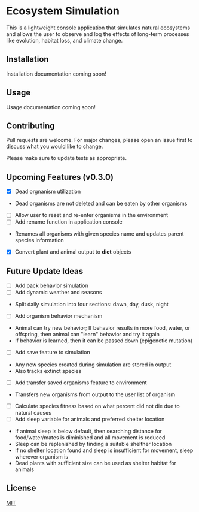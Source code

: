 
# Ecosystem Simulation

This is a lightweight console application that simulates natural ecosystems and allows the user to observe and log the effects of long-term processes like evolution, habitat loss, and climate change.

## Installation
Installation documentation coming soon!

## Usage
Usage documentation coming soon!

## Contributing
Pull requests are welcome. For major changes, please open an issue first to discuss what you would like to change.

Please make sure to update tests as appropriate.

## Upcoming Features (v0.3.0)
- [X] Dead orgnanism utilization
- Dead organisms are not deleted and can be eaten by other organisms
- [ ] Allow user to reset and re-enter organisms in the environment
- [ ] Add rename function in application console
- Renames all organisms with given species name and updates parent species information
- [X] Convert plant and animal output to __dict__ objects

## Future Update Ideas
- [ ] Add pack behavior simulation
- [ ] Add dynamic weather and seasons
- Split daily simulation into four sections: dawn, day, dusk, night
- [ ] Add organism behavior mechanism
- Animal can try new behavior; If behavior results in more food, water, or offspring, then animal can "learn" behavior and try it again
- If behavior is learned, then it can be passed down (epigenetic mutation)
- [ ] Add save feature to simulation
- Any new species created during simulation are stored in output
- Also tracks extinct species
- [ ] Add transfer saved organisms feature to environment
- Transfers new organisms from output to the user list of organism
- [ ] Calculate species fitness based on what percent did not die due to natural causes
- [ ] Add sleep variable for animals and preferred shelter location
- If animal sleep is below default, then searching distance for food/water/mates is diminished and all movement is reduced
- Sleep can be replenished by finding a suitable shelther location
- If no shelter location found and sleep is insufficient for movement, sleep wherever organism is
- Dead plants with sufficient size can be used as shelter habitat for animals

## License
[MIT](https://choosealicense.com/licenses/mit/)
